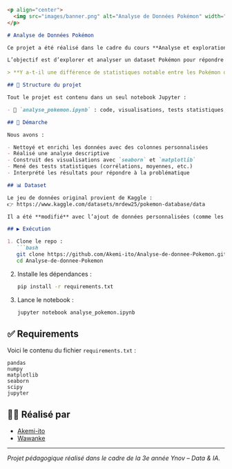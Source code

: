````markdown
<p align="center">
  <img src="images/banner.png" alt="Analyse de Données Pokémon" width="600"/>
</p>

# Analyse de Données Pokémon

Ce projet a été réalisé dans le cadre du cours **Analyse et exploration de données** par [Akemi-ito](https://github.com/Akemi-ito) et [Wawanke](https://github.com/Wawanke).

L’objectif est d’explorer et analyser un dataset Pokémon pour répondre à la problématique suivante :

> **Y a-t-il une différence de statistiques notable entre les Pokémon qui ont une évolution et ceux qui n'en ont pas ?**

## 📁 Structure du projet

Tout le projet est contenu dans un seul notebook Jupyter :

- 📓 `analyse_pokemon.ipynb` : code, visualisations, tests statistiques, et conclusions.

## 🧠 Démarche

Nous avons :

- Nettoyé et enrichi les données avec des colonnes personnalisées
- Réalisé une analyse descriptive
- Construit des visualisations avec `seaborn` et `matplotlib`
- Mené des tests statistiques (corrélations, moyennes, etc.)
- Interprété les résultats pour répondre à la problématique

## 📊 Dataset

Le jeu de données original provient de Kaggle :  
👉 https://www.kaggle.com/datasets/mrdew25/pokemon-database/data

Il a été **modifié** avec l’ajout de données personnalisées (comme les chaînes d’évolution ou des regroupements par génération).

## ▶️ Exécution

1. Clone le repo :
   ```bash
   git clone https://github.com/Akemi-ito/Analyse-de-donnee-Pokemon.git
   cd Analyse-de-donnee-Pokemon
````

2. Installe les dépendances :

   ```bash
   pip install -r requirements.txt
   ```

3. Lance le notebook :

   ```bash
   jupyter notebook analyse_pokemon.ipynb
   ```

## ✅ Requirements

Voici le contenu du fichier `requirements.txt` :

```
pandas
numpy
matplotlib
seaborn
scipy
jupyter
```

## 🧑‍🏫 Réalisé par

* [Akemi-ito](https://github.com/Akemi-ito)
* [Wawanke](https://github.com/Wawanke)

---

*Projet pédagogique réalisé dans le cadre de la 3e année Ynov – Data & IA.*

```
